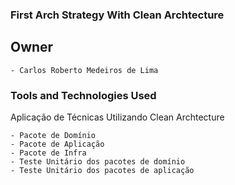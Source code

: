 ### First Arch Strategy With Clean Archtecture


## Owner

	- Carlos Roberto Medeiros de Lima

### Tools and Technologies Used ###

Aplicação de Técnicas Utilizando Clean Archtecture

	- Pacote de Domínio
	- Pacote de Aplicação
	- Pacote de Infra
	- Teste Unitário dos pacotes de domínio
	- Teste Unitário dos pacotes de aplicação
		
			
			
			
